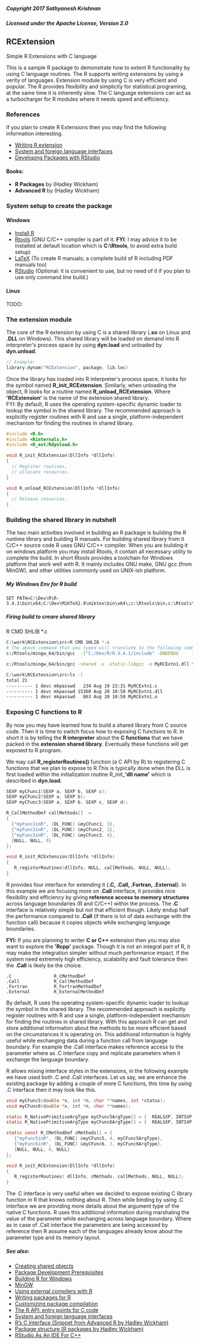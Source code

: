 ##### Copyright 2017 Sathyanesh Krishnan
##### Licensed under the Apache License, Version 2.0 

## RCExtension
Simple R Extensions with C language

This is a sample R package to demonstrate how to extent R  functionality by using C language routines. The R supports writing extensions by using a verity of languages. Extension module by using C is very efficient and popular. The R provides flexibility and simplicity for statistical programing, at the same time it is inherently slow. The C language extensions can act as a turbocharger for R modules where it needs speed and efficiency.

### References
If you plan to create R Extensions then you may find the following information interesting.
* [Writing R extension](https://cran.r-project.org/doc/manuals/R-exts.html)  
* [System and foreign language interfaces](https://cran.r-project.org/doc/manuals/r-release/R-exts.html#System-and-foreign-language-interfaces)
* [Developing Packages with RStudio](https://support.rstudio.com/hc/en-us/articles/200486488)
#### Books:
* **R Packages** by (Hadley Wickham)
* **Advanced R** by (Hadley Wickham)

### System setup to create the package
#### Windows
* [Install R](https://cran.r-project.org/)
* [Rtools](https://cran.rstudio.com/bin/windows/Rtools/) (GNU C/C++ compiler is part of it. **FYI**: I may advice it to be installed at default location which is **C:\Rtools**, to avoid extra build setup)
* [LaTeX](https://miktex.org/download) (To create R manuals; a complete build of R including PDF manuals too)
* [RStudio](https://www.rstudio.com/) (Optional: it is convenient to use, but no need of it if you plan to use only command line build.)

#### Linux
TODO: 

### The extension module
The core of the R extension by using C is a shared library (**.so** on Linux and **.DLL** on Windows). This shared library will be loaded on demand into R interpreter's process space by using **dyn.load** and unloaded by **dyn.unload**. 
```C
// Example:
library.dynam("RCExtension", package, lib.loc)
```
Once the library has loaded into R interpreter's process space, it looks for the symbol named **R_init_RCExtension**. Similarly, when unloading the object, R looks for a routine named **R_unload_RCExtension**. Where **'RCExtension'** is the name of the extension shared library.  
FYI: By default, R uses the operating system-specific dynamic loader to lookup the symbol in the shared library. The recommended approach is explicitly register routines with R and use a single, platform-independent mechanism for finding the routines in shared library.

```C
#include <R.h>
#include <Rinternals.h>
#include <R_ext/Rdynload.h>

void R_init_RCExtension(DllInfo *dllInfo)
{
  // Register routines,
  // allocate resources.
}

void R_unload_RCExtension(DllInfo *dllInfo)
{
  // Release resources.
}
```

### Building the shared library in nutshell
The two main activities involved in building an R package is building the R runtime library and building R manuals.  For building shared library from it C/C++ source code R uses GNU C/C++ compiler.  When you are building it on windows platform you may install Rtools, it contain all necessary utility to complete the build. In short Rtools provides a toolchain for Windows platform that work well with R. It mainly includes GNU make, GNU gcc (from MinGW), and other utilities commonly used on UNIX-ish platform.

##### My Windows Env for R build
```
SET PATH=C:\Dev\R\R-3.4.1\bin\x64;C:\Dev\MiKTeX2.9\miktex\bin\x64\;c:\Rtools\bin;c:\Rtools\mingw_64\bin;%PATH%
```

##### Firing build to creare shared library
R CMD SHLIB *.c
```bash
C:\work\RCExtension\src>R CMD SHLIB *.c
# The above command that you typed will translate to the following commands.
c:/Rtools/mingw_64/bin/gcc  -I"C:/Dev/R/R-3.4.1/include" -DNDEBUG     -I"d:/Compiler/gcc-4.9.3/local330/include"     -O2 -Wall  -std=gnu99 -mtune=core2 -c MyRCExtn1.c -o MyRCExtn1.o

c:/Rtools/mingw_64/bin/gcc -shared -s -static-libgcc -o MyRCExtn1.dll tmp.def MyRCExtn1.o -Ld:/Compiler/gcc-4.9.3/local330/lib/x64 -Ld:/Compiler/gcc-4.9.3/local330/lib -LC:/Dev/R/R-3.4.1/bin/x64 -lR
```

```bash
C:\work\RCExtension\src>ls -l
total 21
---------- 1 devc mkpasswd   234 Aug 19 22:31 MyRCExtn1.c
---------- 1 devc mkpasswd 15360 Aug 20 10:58 MyRCExtn1.dll
---------- 1 devc mkpasswd   863 Aug 20 10:58 MyRCExtn1.o
```



### Exposing C functions to R
By now you may have learned how to build a shared library from C source code. Then it is time to switch focus how to exposing C functions to R. In short it is by telling the **R interpreter** about the **C functions** that we have packed in the **extension shared library**. Eventually these functions will get exposed to R program.  

We may call **R_registerRoutines()** function (a C API by R) to registering C functions that we plan to expose to R.This is typically done when the DLL is first loaded within the initialization routine R_init_**'dll name'** which is described in **dyn.load**.

```C
SEXP myCFunc1(SEXP a, SEXP b, SEXP c);
SEXP myCFunc2(SEXP a, SEXP b);
SEXP myCFunc3(SEXP a, SEXP b, SEXP c, SEXP d);

R_CallMethodDef callMethods[]  = 
{
  {"myFunc1inR", (DL_FUNC) &myCFunc1, 3},
  {"myFunc2inR", (DL_FUNC) &myCFunc2, 2},
  {"myFunc3inR", (DL_FUNC) &myCFunc3, 4},
  {NULL, NULL, 0}
};

void R_init_RCExtension(DllInfo *dllInfo)
{
   R_registerRoutines(dllInfo, NULL, callMethods, NULL, NULL);
}
```

R provides four interface for extending it {**.C, .Call, .Fortran, .External**}. In this example we are focusing more on **.Call** interface, it provides nice flexibility and efficiency by giving **reference access to memory structures** across language boundaries (R and C/C++) within the process. The **.C** interface is relatively simple but not that efficient though. Likely endup half the performance compared to **.Call** (if there is lot of data exchange with the function call) because it copies objects while exchanging language boundaries.  

**FYI:** If you are planning to writer **C or C++** extension then you may also want to explore the **'Rcpp'** package. Though it is not an integral part of R, it may make the integration simpler without much performance impact. If the system need extremely high efficiency, scalability and fault tolerance then the **.Call** is likely be the choice.

```
.C                R_CMethodDef
.Call             R_CallMethodDef
.Fortran          R_FortranMethodDef
.External         R_ExternalMethodDef
```

By default, R uses the operating system-specific dynamic loader to lookup the symbol in the shared library. The recommended approach is explicitly register routines with R and use a single, platform-independent mechanism for finding the routines in shared library. With this approach R can get and store additional information about the methods to be more efficient based on the circumstances it is operating on. This additional information is highly useful while exchanging data during a function call from language boundary. For example the .Call interface makes reference access to the parameter where as .C interface copy and replicate parameters when it exchange the language boundary. 

R allows mixing interface styles in the extensions, in the following example we have used both .C and .Call interfaces. Let us say, we are enhance the existing package by adding a couple of more C functions, this time by using .C interface then it may look like this.

```C
void myCFunc5(double *x, int *n, char **names, int *status);
void myCFunc6(double *x, int *n, char **names);

static R_NativePrimitiveArgType myCFunc5ArgType[] = {  REALSXP, INTSXP, STRSXP, LGLSXP };
static R_NativePrimitiveArgType myCFunc6ArgType[] = {  REALSXP, INTSXP, STRSXP };

static const R_CMethodDef cMethods[] = {
   {"myFunc5inR", (DL_FUNC) &myCFunc5, 4, myCFunc5ArgType},
   {"myFunc6inR", (DL_FUNC) &myCFunc6, 3, myCFunc6ArgType},
   {NULL, NULL, 0, NULL}
};

void R_init_RCExtension(DllInfo *dllInfo)
{
   R_registerRoutines( dllInfo, cMethods, callMethods, NULL, NULL);
}
```
The .C interface is very useful when we decided to expose existing C library function in R that knows nothing about R. Then while binding by using .C interface we are providing more details about the argument type of the native C functions. R uses this additional information during marshaling the value of the parameter while exchanging across language boundary. Where as in case of .Call interface the parameters are being accessed by reference then R assume each of the languages already know about the parameter type and its memory layout.


##### See also:
* [Creating shared objects](https://cran.r-project.org/doc/manuals/R-exts.html#Creating-shared-objects)
* [Package Development Prerequisites](https://support.rstudio.com/hc/en-us/articles/200486498-Package-Development-Prerequisites)
* [Building R for Windows](https://cran.r-project.org/bin/windows/Rtools/)
* [MinGW](http://www.mingw.org/)
* [Using external compilers with R](http://www.stats.uwo.ca/faculty/murdoch/software/compilingDLLs/)
* [Writing packages for R](http://www.stats.uwo.ca/faculty/murdoch/software/compilingDLLs/readme.packages.txt)
* [Customizing package compilation](https://cran.r-project.org/doc/manuals/R-admin.html#Customizing-package-compilation)
* [The R API: entry points for C code](https://cran.r-project.org/doc/manuals/R-exts.html#The-R-API)
* [System and foreign language interfaces](https://cran.r-project.org/doc/manuals/R-exts.html#System-and-foreign-language-interfaces)
* [R’s C interface (Snippet from Advanced R by Hadley Wickham)](http://adv-r.had.co.nz/C-interface.html)
* [Package structure (R packages by Hadley Wickham)](http://r-pkgs.had.co.nz/package.html)
* [RStudio As An IDE For C++](https://charlotte-ngs.github.io/RStudioAsCppEditor/RStudioAsCppEditorDevDoc.html)
